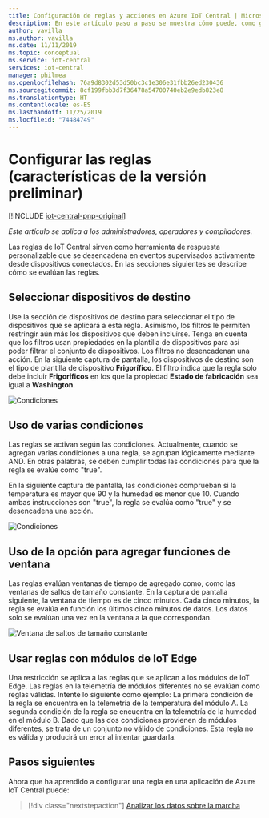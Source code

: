 ```yaml
---
title: Configuración de reglas y acciones en Azure IoT Central | Microsoft Docs
description: En este artículo paso a paso se muestra cómo puede, como generador, configurar las reglas y las acciones basadas en la telemetría en la aplicación de Azure IoT Central.
author: vavilla
ms.author: vavilla
ms.date: 11/11/2019
ms.topic: conceptual
ms.service: iot-central
services: iot-central
manager: philmea
ms.openlocfilehash: 76a9d8302d53d50bc3c1e306e31fbb26ed230436
ms.sourcegitcommit: 8cf199fbb3d7f36478a54700740eb2e9edb823e8
ms.translationtype: HT
ms.contentlocale: es-ES
ms.lasthandoff: 11/25/2019
ms.locfileid: "74484749"
---
```

# <a name="configure-rules-preview-features"></a>Configurar las reglas (características de la versión preliminar)

[!INCLUDE [iot-central-pnp-original](../../../includes/iot-central-pnp-original-note.md)]

*Este artículo se aplica a los administradores, operadores y compiladores.*

Las reglas de IoT Central sirven como herramienta de respuesta personalizable que se desencadena en eventos supervisados activamente desde dispositivos conectados. En las secciones siguientes se describe cómo se evalúan las reglas.

## <a name="select-target-devices"></a>Seleccionar dispositivos de destino

Use la sección de dispositivos de destino para seleccionar el tipo de dispositivos que se aplicará a esta regla. Asimismo, los filtros le permiten restringir aún más los dispositivos que deben incluirse. Tenga en cuenta que los filtros usan propiedades en la plantilla de dispositivos para así poder filtrar el conjunto de dispositivos. Los filtros no desencadenan una acción. En la siguiente captura de pantalla, los dispositivos de destino son el tipo de plantilla de dispositivo **Frigorífico**. El filtro indica que la regla solo debe incluir **Frigoríficos** en los que la propiedad **Estado de fabricación** sea igual a **Washington**.

![Condiciones](media/howto-configure-rules/filters.png)

## <a name="use-multiple-conditions"></a>Uso de varias condiciones

Las reglas se activan según las condiciones. Actualmente, cuando se agregan varias condiciones a una regla, se agrupan lógicamente mediante AND. En otras palabras, se deben cumplir todas las condiciones para que la regla se evalúe como "true".  

En la siguiente captura de pantalla, las condiciones comprueban si la temperatura es mayor que 90 y la humedad es menor que 10. Cuando ambas instrucciones son "true", la regla se evalúa como "true" y se desencadena una acción.

![Condiciones](media/howto-configure-rules/conditions.png)

## <a name="use-aggregate-windowing"></a>Uso de la opción para agregar funciones de ventana

Las reglas evalúan ventanas de tiempo de agregado como, como las ventanas de saltos de tamaño constante. En la captura de pantalla siguiente, la ventana de tiempo es de cinco minutos. Cada cinco minutos, la regla se evalúa en función los últimos cinco minutos de datos. Los datos solo se evalúan una vez en la ventana a la que correspondan.

![Ventana de saltos de tamaño constante](media/howto-configure-rules/tumbling-window.png)

## <a name="use-rules-with-iot-edge-modules"></a>Usar reglas con módulos de IoT Edge

Una restricción se aplica a las reglas que se aplican a los módulos de IoT Edge. Las reglas en la telemetría de módulos diferentes no se evalúan como reglas válidas. Intente lo siguiente como ejemplo: La primera condición de la regla se encuentra en la telemetría de la temperatura del módulo A. La segunda condición de la regla se encuentra en la telemetría de la humedad en el módulo B. Dado que las dos condiciones provienen de módulos diferentes, se trata de un conjunto no válido de condiciones. Esta regla no es válida y producirá un error al intentar guardarla.

## <a name="next-steps"></a>Pasos siguientes

Ahora que ha aprendido a configurar una regla en una aplicación de Azure IoT Central puede:

> [!div class="nextstepaction"]
> [Analizar los datos sobre la marcha](howto-create-analytics.md)
